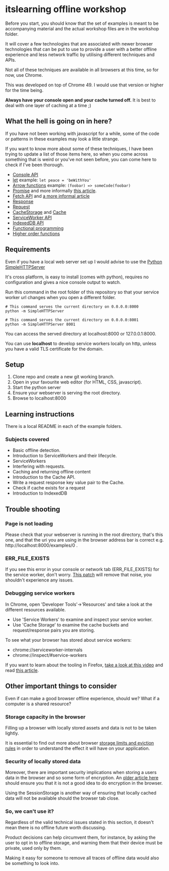 itslearning offline workshop
============================

Before you start, you should know that the set of examples is meant to be accompanying material and
the actual workshop files are in the workshop folder.

It will cover a few technologies that are associated with newer browser technologies that can be
put to use to provide a user with a better offline experience and less network traffic by utilising
different techniques and APIs.

Not all of these techniques are available in all browsers at this time, so for now, use Chrome.

This was developed on top of Chrome 49. I would use that version or higher for the time being.

**Always have your console open and your cache turned off.** It is best to deal with one layer of
caching at a time ;)

## What the hell is going on in here?
If you have not been working with javascript for a while, some of the code or patterns in these
examples may look a little strange.

If you want to know more about some of these techniques, I have been trying to update a list of
those items here, so when you come across something that is weird or you've not seen before, you
can come here to check if I've been thorough.

* [Console API](https://developer.chrome.com/devtools/docs/console-api)
* [let](https://developer.mozilla.org/en/docs/Web/JavaScript/Reference/Statements/let)
example: `let peace = 'beWithYou'`
* [Arrow functions](https://developer.mozilla.org/en/docs/Web/JavaScript/Reference/Functions/Arrow_functions)
example: `(foobar) => someCode(foobar)`
* [Promise](https://developer.mozilla.org/en/docs/Web/JavaScript/Reference/Global_Objects/Promise)
and more informally [this article](http://www.html5rocks.com/en/tutorials/es6/promises/).
* [Fetch API](https://developer.mozilla.org/en/docs/Web/API/Fetch_API) and
[a more informal article](https://davidwalsh.name/fetch)
 * [Response](https://developer.mozilla.org/en-US/docs/Web/API/Response)
 * [Request](https://developer.mozilla.org/en-US/docs/Web/API/Request)
* [CacheStorage](https://developer.mozilla.org/en-US/docs/Web/API/CacheStorage) and
[Cache](https://developer.mozilla.org/en-US/docs/Web/API/Cache)
* [ServiceWorker API](https://developer.mozilla.org/en-US/docs/Web/API/Service_Worker_API)
* [IndexedDB API](https://developer.mozilla.org/en-US/docs/Web/API/IndexedDB_API)
* [Functional programming](https://www.smashingmagazine.com/2014/07/dont-be-scared-of-functional-programming/)
 * [Higher order functions](https://medium.com/humans-create-software/a-dirt-simple-introduction-to-higher-order-functions-in-javascript-b33bf9e19056#.dmal6ulvs)

## Requirements
Even if you have a local web server set up I would advise to use the
[Python SimpleHTTPServer](http://www.linuxjournal.com/content/tech-tip-really-simple-http-server-python)

It's cross platform, is easy to install (comes with python), requires no configuration and gives a
nice console output to watch.

Run this command in the root folder of this repository so that your service worker url changes when
you open a different folder.

```shell
# This command serves the current directory on 0.0.0.0:8000
python -m SimpleHTTPServer

# This command serves the current directory on 0.0.0.0:8001
python -m SimpleHTTPServer 8001
```

You can access the served directory at localhost:8000 or 127.0.0.1:8000.

You can use **localhost** to develop service workers locally on http, unless you have a valid TLS
certificate for the domain.

## Setup
1. Clone repo and create a new git working branch.
2. Open in your favourite web editor (for HTML, CSS, javascript).
3. Start the python server
4. Ensure your webserver is serving the root directory.
5. Browse to localhost:8000

## Learning instructions
There is a local README in each of the example folders.

### Subjects covered

- Basic offline detection.
- Introduction to ServiceWorkers and their lifecycle.
- ServiceWorkers
 - Interfering with requests.
 - Caching and returning offline content
- Introduction to the Cache API.
 - Write a request response key value pair to the Cache.
 - Check if cache exists for a request
- Introduction to IndexedDB

## Trouble shooting
### Page is not loading
Please check that your webserver is running in the root directory, that's this one, and that the
uri you are using in the browser address bar is correct e.g. http://localhost:8000/examples/0 .

### ERR_FILE_EXISTS
If you see this error in your console or network tab (ERR_FILE_EXISTS) for the service worker, don't
worry. [This patch](https://bugs.chromium.org/p/chromium/issues/detail?id=541797) will remove that
noise, you shouldn't experience any issues.

### Debugging service workers
In Chrome, open 'Developer Tools'->'Resources' and take a look at the different resources
available.

* Use 'Service Workers' to examine and inspect your service worker.
* Use 'Cache Storage' to examine the cache buckets and request/response pairs you are storing.

To see what your browser has stored about service workers:
* chrome://serviceworker-internals
* chrome://inspect/#service-workers

If you want to learn about the tooling in Firefox,
[take a look at this video](https://www.youtube.com/watch?v=1FWUYHxt5W4) and read [this article](https://hacks.mozilla.org/2016/03/debugging-service-workers-and-push-with-firefox-devtools/).

## Other important things to consider
Even if can make a good browser offline experience, should we? What if a computer is a shared
resource?

### Storage capacity in the browser
Filling up a browser with locally stored assets and data is not to be taken lightly.

It is essential to find out more about browser
[storage limits and eviction rules](https://developer.mozilla.org/en-US/docs/Web/API/IndexedDB_API/Browser_storage_limits_and_eviction_criteria)
in order to understand the effect it will have on your application.

### Security of locally stored data
Moreover, there are important security implications when storing a users data in the browser and so
some form of encryption. An [older article here](https://tonyarcieri.com/whats-wrong-with-webcrypto)
should ensure you that it is not a good idea to do encryption in the browser.

Using the SessionStorage is another way of ensuring that locally cached data will not be available
should the browser tab close.


### So, we can't use it?
Regardless of the valid technical issues stated in this section, it doesn't mean there is no offline
future worth discussing.

Product decisions can help circumvent them, for instance, by asking the
user to opt in to offline storage, and warning them that their device must be private, used only
by them.

Making it easy for someone to remove all traces of offline data would also be something to look
into.
